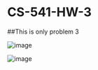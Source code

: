 # CS-541-HW-3

##This is only problem 3

![image](https://github.com/user-attachments/assets/56435f84-d9cc-4ab7-a4fb-f85fb4085beb)

![image](https://github.com/user-attachments/assets/391cdec7-f5c2-4ca1-9286-d6d604380e16)


